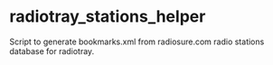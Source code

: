 # radiotray_stations_helper
Script to generate bookmarks.xml from radiosure.com radio stations database for radiotray.
